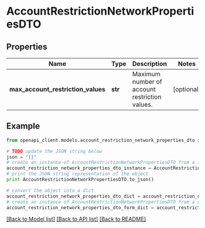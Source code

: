 # AccountRestrictionNetworkPropertiesDTO


## Properties

Name | Type | Description | Notes
------------ | ------------- | ------------- | -------------
**max_account_restriction_values** | **str** | Maximum number of account restriction values. | [optional] 

## Example

```python
from openapi_client.models.account_restriction_network_properties_dto import AccountRestrictionNetworkPropertiesDTO

# TODO update the JSON string below
json = "{}"
# create an instance of AccountRestrictionNetworkPropertiesDTO from a JSON string
account_restriction_network_properties_dto_instance = AccountRestrictionNetworkPropertiesDTO.from_json(json)
# print the JSON string representation of the object
print AccountRestrictionNetworkPropertiesDTO.to_json()

# convert the object into a dict
account_restriction_network_properties_dto_dict = account_restriction_network_properties_dto_instance.to_dict()
# create an instance of AccountRestrictionNetworkPropertiesDTO from a dict
account_restriction_network_properties_dto_form_dict = account_restriction_network_properties_dto.from_dict(account_restriction_network_properties_dto_dict)
```
[[Back to Model list]](../README.md#documentation-for-models) [[Back to API list]](../README.md#documentation-for-api-endpoints) [[Back to README]](../README.md)


